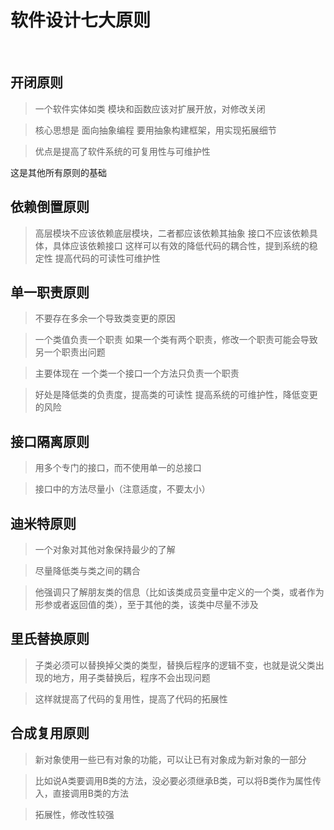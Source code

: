 # 软件设计七大原则




<br>


##  开闭原则 



>一个软件实体如类 模块和函数应该对扩展开放，对修改关闭 


>核心思想是 面向抽象编程  要用抽象构建框架，用实现拓展细节 


>优点是提高了软件系统的可复用性与可维护性 


这是其他所有原则的基础 



## 依赖倒置原则 


>高层模块不应该依赖底层模块，二者都应该依赖其抽象 
>接口不应该依赖具体，具体应该依赖接口 
>这样可以有效的降低代码的耦合性，提到系统的稳定性 提高代码的可读性可维护性 



## 单一职责原则  


>不要存在多余一个导致类变更的原因 

>一个类值负责一个职责 如果一个类有两个职责，修改一个职责可能会导致另一个职责出问题

>主要体现在 一个类一个接口一个方法只负责一个职责   

>好处是降低类的负责度，提高类的可读性 提高系统的可维护性，降低变更的风险 


## 接口隔离原则


>用多个专门的接口，而不使用单一的总接口

>接口中的方法尽量小（注意适度，不要太小）



## 迪米特原则 


>一个对象对其他对象保持最少的了解 

>尽量降低类与类之间的耦合 

>他强调只了解朋友类的信息（比如该类成员变量中定义的一个类，或者作为形参或者返回值的类），至于其他的类，该类中尽量不涉及 


## 里氏替换原则 

>子类必须可以替换掉父类的类型，替换后程序的逻辑不变，也就是说父类出现的地方，用子类替换后，程序不会出现问题

>这样就提高了代码的复用性，提高了代码的拓展性


##  合成复用原则 


>新对象使用一些已有对象的功能，可以让已有对象成为新对象的一部分 


>比如说A类要调用B类的方法，没必要必须继承B类，可以将B类作为属性传入，直接调用B类的方法 


>拓展性，修改性较强





 